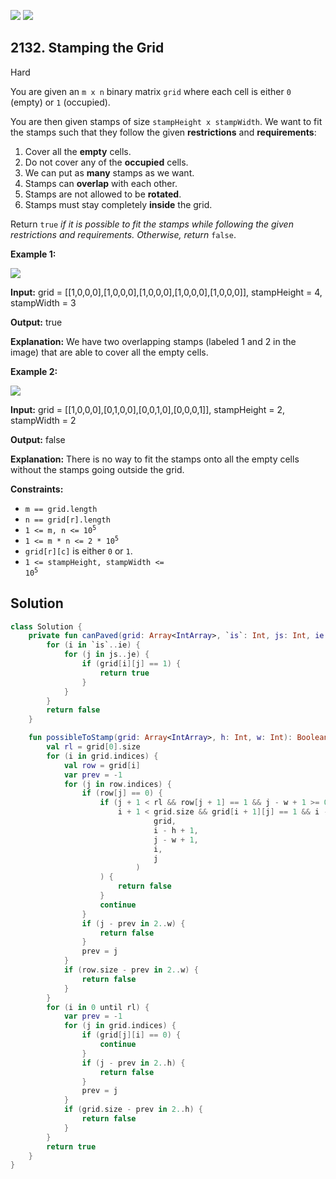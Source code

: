 [![](https://img.shields.io/github/stars/javadev/LeetCode-in-Kotlin?label=Stars&style=flat-square)](https://github.com/javadev/LeetCode-in-Kotlin)
[![](https://img.shields.io/github/forks/javadev/LeetCode-in-Kotlin?label=Fork%20me%20on%20GitHub%20&style=flat-square)](https://github.com/javadev/LeetCode-in-Kotlin/fork)

## 2132\. Stamping the Grid

Hard

You are given an `m x n` binary matrix `grid` where each cell is either `0` (empty) or `1` (occupied).

You are then given stamps of size `stampHeight x stampWidth`. We want to fit the stamps such that they follow the given **restrictions** and **requirements**:

1.  Cover all the **empty** cells.
2.  Do not cover any of the **occupied** cells.
3.  We can put as **many** stamps as we want.
4.  Stamps can **overlap** with each other.
5.  Stamps are not allowed to be **rotated**.
6.  Stamps must stay completely **inside** the grid.

Return `true` _if it is possible to fit the stamps while following the given restrictions and requirements. Otherwise, return_ `false`.

**Example 1:**

![](https://assets.leetcode.com/uploads/2021/11/03/ex1.png)

**Input:** grid = \[\[1,0,0,0],[1,0,0,0],[1,0,0,0],[1,0,0,0],[1,0,0,0]], stampHeight = 4, stampWidth = 3

**Output:** true

**Explanation:** We have two overlapping stamps (labeled 1 and 2 in the image) that are able to cover all the empty cells.

**Example 2:**

![](https://assets.leetcode.com/uploads/2021/11/03/ex2.png)

**Input:** grid = \[\[1,0,0,0],[0,1,0,0],[0,0,1,0],[0,0,0,1]], stampHeight = 2, stampWidth = 2

**Output:** false

**Explanation:** There is no way to fit the stamps onto all the empty cells without the stamps going outside the grid.

**Constraints:**

*   `m == grid.length`
*   `n == grid[r].length`
*   <code>1 <= m, n <= 10<sup>5</sup></code>
*   <code>1 <= m * n <= 2 * 10<sup>5</sup></code>
*   `grid[r][c]` is either `0` or `1`.
*   <code>1 <= stampHeight, stampWidth <= 10<sup>5</sup></code>

## Solution

```kotlin
class Solution {
    private fun canPaved(grid: Array<IntArray>, `is`: Int, js: Int, ie: Int, je: Int): Boolean {
        for (i in `is`..ie) {
            for (j in js..je) {
                if (grid[i][j] == 1) {
                    return true
                }
            }
        }
        return false
    }

    fun possibleToStamp(grid: Array<IntArray>, h: Int, w: Int): Boolean {
        val rl = grid[0].size
        for (i in grid.indices) {
            val row = grid[i]
            var prev = -1
            for (j in row.indices) {
                if (row[j] == 0) {
                    if (j + 1 < rl && row[j + 1] == 1 && j - w + 1 >= 0 &&
                        i + 1 < grid.size && grid[i + 1][j] == 1 && i - h + 1 >= 0 && canPaved(
                                grid,
                                i - h + 1,
                                j - w + 1,
                                i,
                                j
                            )
                    ) {
                        return false
                    }
                    continue
                }
                if (j - prev in 2..w) {
                    return false
                }
                prev = j
            }
            if (row.size - prev in 2..w) {
                return false
            }
        }
        for (i in 0 until rl) {
            var prev = -1
            for (j in grid.indices) {
                if (grid[j][i] == 0) {
                    continue
                }
                if (j - prev in 2..h) {
                    return false
                }
                prev = j
            }
            if (grid.size - prev in 2..h) {
                return false
            }
        }
        return true
    }
}
```